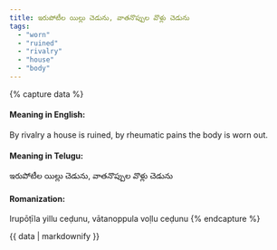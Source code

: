 ```yaml
---
title: ఇరుపోటీల యిల్లు చెడును, వాతనొప్పుల వొళ్లు చెడును
tags:
  - "worn"
  - "ruined"
  - "rivalry"
  - "house"
  - "body"
---
```


{% capture data %}
#### Meaning in English:
By rivalry a house is ruined, by rheumatic pains the body is worn out.

#### Meaning in Telugu:
ఇరుపోటీల యిల్లు చెడును, వాతనొప్పుల వొళ్లు చెడును

#### Romanization:
Irupōṭīla yillu ceḍunu, vātanoppula voḷlu ceḍunu
{% endcapture %}

{{ data | markdownify }}

